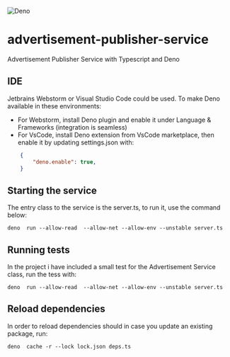 ![Deno](https://github.com/ieazie/advertisement-publisher-service/workflows/Deno/badge.svg?branch=master)

# advertisement-publisher-service
Advertisement Publisher Service with Typescript and Deno

## IDE 
Jetbrains Webstorm or Visual Studio Code could be used. To make Deno available in these environments:
* For Webstorm, install Deno plugin and enable it under Language & Frameworks (integration is seamless)
* For VsCode, install Deno extension from VsCode marketplace, then enable it by updating settings.json with:

```json
    {
        "deno.enable": true,
    }
```

## Starting the service
The entry class to the service is the server.ts, to run it, use the command below:

```shell
deno  run --allow-read  --allow-net --allow-env --unstable server.ts
```

## Running tests
In the project i have included a small test for the Advertisement Service class, run the tess with:

```shell
deno  run --allow-read  --allow-net --allow-env --unstable server.ts
```

## Reload dependencies
In order to reload dependencies should in case you update an existing package, run:

```shell
deno  cache -r --lock lock.json deps.ts
```